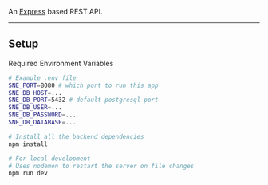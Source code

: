 An [Express](https://expressjs.com/) based REST API.

<hr />

## Setup

Required Environment Variables
```bash
# Example .env file
SNE_PORT=8080 # which port to run this app
SNE_DB_HOST=...
SNE_DB_PORT=5432 # default postgresql port
SNE_DB_USER=...
SNE_DB_PASSWORD=...
SNE_DB_DATABASE=...
```

```bash
# Install all the backend dependencies
npm install

# For local development
# Uses nodemon to restart the server on file changes
npm run dev
```
